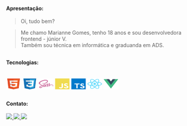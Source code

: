 #### Apresentação:

> Oi, tudo bem? 
    
> Me chamo Marianne Gomes, tenho 18 anos e sou desenvolvedora frontend - júnior V. <br />
Também sou técnica em informática e graduanda em ADS. 

##

#### Tecnologias: 
  <div style="display: inline_block"><br>
    <img align="center"  height="30" width="40" src="https://raw.githubusercontent.com/devicons/devicon/master/icons/html5/html5-original.svg">
    <img align="center"  height="30" width="40" src="https://raw.githubusercontent.com/devicons/devicon/master/icons/css3/css3-original.svg">
    <img align="center"  height="30" width="40" src="https://raw.githubusercontent.com/devicons/devicon/master/icons/sass/sass-original.svg">
    <img align="center"  height="30" width="40" src="https://raw.githubusercontent.com/devicons/devicon/master/icons/javascript/javascript-plain.svg">
    <img align="center"  height="30" width="40" src="https://raw.githubusercontent.com/devicons/devicon/master/icons/typescript/typescript-plain.svg">
    <img align="center"  height="30" width="40" src="https://raw.githubusercontent.com/devicons/devicon/master/icons/react/react-original.svg">
    <img align="center"  height="30" width="40" src="https://raw.githubusercontent.com/devicons/devicon/master/icons/vuejs/vuejs-original.svg">
  </div>
 
##

#### Contato:

<div> 
  <a href="https://instagram.com/annegomesm" target="_blank">
    <img src="https://img.shields.io/badge/-Instagram-%23E4405F?style=for-the-badge&logo=instagram&logoColor=white" target="_blank">
  </a> 
  <a href = "mailto:marianne.gomes02@gmail.com">
    <img src="https://img.shields.io/badge/-Gmail-%23333?style=for-the-badge&logo=gmail&logoColor=white" target="_blank">
  </a>
  <a href="https://www.linkedin.com/in/marianne-gomes-3227331b0/" target="_blank">
    <img src="https://img.shields.io/badge/-LinkedIn-%230077B5?style=for-the-badge&logo=linkedin&logoColor=white" target="_blank">
  </a> 
</div>

